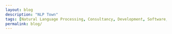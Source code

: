 ```yaml
---
layout: blog
description: "NLP Town"
tags: [Natural Language Processing, Consultancy, Development, Software, Artificial Intelligence, Deep Learning]
permalink: blog/
---
```

